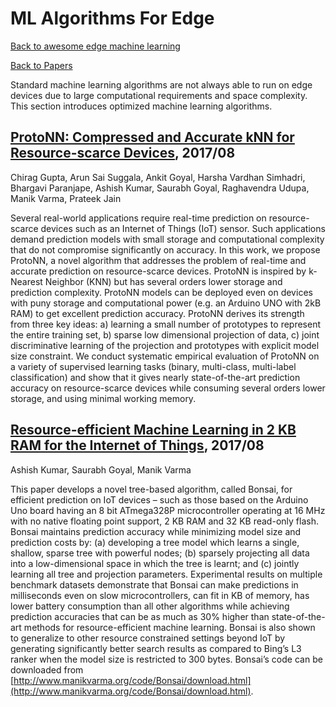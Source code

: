 # ML Algorithms For Edge
[Back to awesome edge machine learning](https://github.com/bisonai/awesome-edge-machine-learning)

[Back to Papers](https://github.com/bisonai/awesome-edge-machine-learning/tree/master/Papers)

Standard machine learning algorithms are not always able to run on edge devices due to large computational requirements and space complexity. This section introduces optimized machine learning algorithms.


## [ProtoNN: Compressed and Accurate kNN for Resource-scarce Devices](http://proceedings.mlr.press/v70/gupta17a.html), 2017/08
Chirag Gupta, Arun Sai Suggala, Ankit Goyal, Harsha Vardhan Simhadri, Bhargavi Paranjape, Ashish Kumar, Saurabh Goyal, Raghavendra Udupa, Manik Varma, Prateek Jain

Several real-world applications require real-time prediction on resource-scarce devices such as an Internet of Things (IoT) sensor. Such applications demand prediction models with small storage and computational complexity that do not compromise significantly on accuracy. In this work, we propose ProtoNN, a novel algorithm that addresses the problem of real-time and accurate prediction on resource-scarce devices. ProtoNN is inspired by k-Nearest Neighbor (KNN) but has several orders lower storage and prediction complexity. ProtoNN models can be deployed even on devices with puny storage and computational power (e.g. an Arduino UNO with 2kB RAM) to get excellent prediction accuracy. ProtoNN derives its strength from three key ideas: a) learning a small number of prototypes to represent the entire training set, b) sparse low dimensional projection of data, c) joint discriminative learning of the projection and prototypes with explicit model size constraint. We conduct systematic empirical evaluation of ProtoNN on a variety of supervised learning tasks (binary, multi-class, multi-label classification) and show that it gives nearly state-of-the-art prediction accuracy on resource-scarce devices while consuming several orders lower storage, and using minimal working memory.


## [Resource-efficient Machine Learning in 2 KB RAM for the Internet of Things](http://proceedings.mlr.press/v70/kumar17a.html), 2017/08
Ashish Kumar, Saurabh Goyal, Manik Varma

This paper develops a novel tree-based algorithm, called Bonsai, for efficient prediction on IoT devices – such as those based on the Arduino Uno board having an 8 bit ATmega328P microcontroller operating at 16 MHz with no native floating point support, 2 KB RAM and 32 KB read-only flash. Bonsai maintains prediction accuracy while minimizing model size and prediction costs by: (a) developing a tree model which learns a single, shallow, sparse tree with powerful nodes; (b) sparsely projecting all data into a low-dimensional space in which the tree is learnt; and (c) jointly learning all tree and projection parameters. Experimental results on multiple benchmark datasets demonstrate that Bonsai can make predictions in milliseconds even on slow microcontrollers, can fit in KB of memory, has lower battery consumption than all other algorithms while achieving prediction accuracies that can be as much as 30\% higher than state-of-the-art methods for resource-efficient machine learning. Bonsai is also shown to generalize to other resource constrained settings beyond IoT by generating significantly better search results as compared to Bing’s L3 ranker when the model size is restricted to 300 bytes. Bonsai’s code can be downloaded from [http://www.manikvarma.org/code/Bonsai/download.html](http://www.manikvarma.org/code/Bonsai/download.html).

